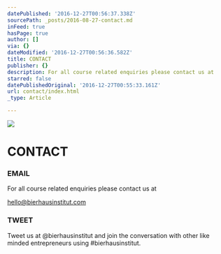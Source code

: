 ```yaml
---
datePublished: '2016-12-27T00:56:37.338Z'
sourcePath: _posts/2016-08-27-contact.md
inFeed: true
hasPage: true
author: []
via: {}
dateModified: '2016-12-27T00:56:36.582Z'
title: CONTACT
publisher: {}
description: For all course related enquiries please contact us at
starred: false
datePublishedOriginal: '2016-12-27T00:55:33.161Z'
url: contact/index.html
_type: Article

---
```

![](https://the-grid-user-content.s3-us-west-2.amazonaws.com/35e99e48-3a45-4f13-b792-f75d481b8abb.jpg)

# CONTACT

### EMAIL

For all course related enquiries please contact us at

hello@bierhausinstitut.com

### TWEET

Tweet us at @bierhausinstitut and join the conversation with other like minded entrepreneurs using \#bierhausinstitut.